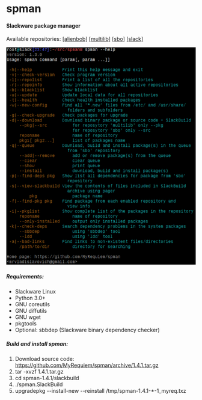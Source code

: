 # spman
#### Slackware package manager

Available repositories:
[[alienbob]](http://taper.alienbase.nl/mirrors/people/alien/sbrepos/)
 [[multilib]](http://www.slackware.com/~alien/multilib/)
 [[sbo]](http://slackbuilds.org/slackbuilds/)
 [[slack]](http://ftp.osuosl.org/.2/slackware/)


![help](https://github.com/MyRequiem/spman/raw/master/imgs/help.png)


##### Requirements:
* Slackware Linux
* Python 3.0+
* GNU coreutils
* GNU diffutils
* GNU wget
* pkgtools
* Optional: sbbdep (Slackware binary dependency checker)

##### Build and install spman:
1) Download source code: https://github.com/MyRequiem/spman/archive/1.4.1.tar.gz
2) tar -xvzf 1.4.1.tar.gz
3) cd spman-1.4.1/slackbuild
4) ./spman.SlackBuild
5) upgradepkg --install-new --reinstall /tmp/spman-1.4.1-*-1_myreq.txz

